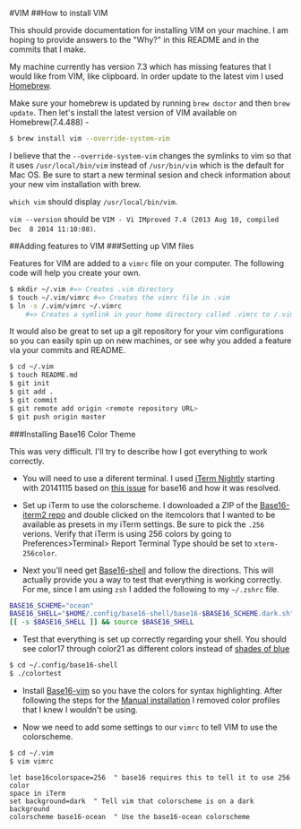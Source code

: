 #VIM
##How to install VIM

This should provide documentation for installing VIM on your machine. I am hoping to provide answers to the "Why?" in this README and in the commits that I make.

My machine currently has version 7.3 which has missing features that I would like from VIM, like clipboard. In order update to the latest vim I used [Homebrew](http://brew.sh/).

Make sure your homebrew is updated by running `brew doctor` and then `brew update`.
Then let's install the latest version of VIM available on Homebrew(7.4.488) -

```zsh
$ brew install vim --override-system-vim
```
I believe that the `--override-system-vim` changes the symlinks to vim so that it uses `/usr/local/bin/vim` instead of `/usr/bin/vim` which is the default for Mac OS. Be sure to start a new terminal sesion and check information about your new vim installation with brew.

`which vim` should display `/usr/local/bin/vim`.

`vim --version` should be `VIM - Vi IMproved 7.4 (2013 Aug 10, compiled Dec  8 2014 11:10:08)`.

##Adding features to VIM
###Setting up VIM files

Features for VIM are added to a `vimrc` file on your computer. The following code will help you create your own.

```zsh
$ mkdir ~/.vim #=> Creates .vim directory
$ touch ~/.vim/vimrc #=> Creates the vimrc file in .vim
$ ln -s /.vim/vimrc ~/.vimrc
    #=> Creates a symlink in your home directory called .vimrc to /.vim/vimrc
```
It would also be great to set up a git repository for your vim configurations so you can easily spin up on new machines, or see why you added a feature via your commits and README.

```zsh
$ cd ~/.vim
$ touch README.md
$ git init
$ git add .
$ git commit
$ git remote add origin <remote repository URL>
$ git push origin master
```

###Installing Base16 Color Theme

This was very difficult. I'll try to describe how I got everything to work
correctly.

* You will need to use a diferent terminal. I used [iTerm
 Nightly](http://iterm2.com/downloads/nightly/#/section/home) starting with
 20141115 based on [this
 issue](https://github.com/chriskempson/base16-vim/issues/35#issuecomment-63165570) for base16 and
 how it was resolved.

* Set up iTerm to use the colorscheme. I downloaded a ZIP of the
 [Base16-iterm2 repo](https://github.com/chriskempson/base16-iterm2) and
 double clicked on the itemcolors that I wanted to be available as presets in
 my iTerm settings. Be sure to pick the `.256` verions. Verify that iTerm is
 using 256 colors by going to Preferences>Terminal> Report Terminal Type
 should be set to `xterm-256color`.

* Next you'll need get
 [Base16-shell](https://github.com/chriskempson/base16-shell) and follow the
 directions. This will actually provide you a way to test that everything is
 working correctly. For me, since I am using `zsh` I added the following to
 my `~/.zshrc` file.

```zsh
BASE16_SCHEME="ocean"
BASE16_SHELL="$HOME/.config/base16-shell/base16-$BASE16_SCHEME.dark.sh"
[[ -s $BASE16_SHELL ]] && source $BASE16_SHELL
```

* Test that everything is set up correctly regarding your shell. You should
 see color17 through color21 as different colors instead of [shades of
 blue](https://github.com/chriskempson/base16-shell#troubleshooting)

```zsh
$ cd ~/.config/base16-shell
$ ./colortest
```

* Install [Base16-vim](https://github.com/chriskempson/base16-vim) so you have
 the colors for syntax highlighting. After following the steps for the
 [Manual installation](https://github.com/chriskempson/base16-vim#manual) I
 removed color profiles that I knew I wouldn't be using.

* Now we need to add some settings to our `vimrc` to tell VIM to use the
 colorscheme.

```zsh
$ cd ~/.vim
$ vim vimrc
```

```vim
let base16colorspace=256  " base16 requires this to tell it to use 256 color
space in iTerm
set background=dark  " Tell vim that colorscheme is on a dark background
colorscheme base16-ocean  " Use the base16-ocean colorscheme
```

